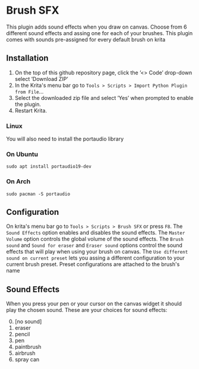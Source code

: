 # Brush SFX
This plugin adds sound effects when you draw on canvas. Choose from 6 different sound effects and 
assing one for each of your brushes. This plugin comes with sounds pre-assigned for every default brush on krita 


## Installation 

1.  On the top of this github repository page, click the &rsquo;<> Code&rsquo; drop-down select &rsquo;Download ZIP&rsquo;
2.  In the Krita's menu bar go to `Tools > Scripts > Import Python Plugin from File`&#x2026;
3.  Select the downloaded zip file and select &rsquo;Yes&rsquo; when prompted to
    enable the plugin.
4.  Restart Krita.

### Linux
You will also need to install the portaudio library

### On Ubuntu
`sudo apt install portaudio19-dev`

### On Arch
`sudo pacman -S portaudio`

## Configuration

On krita's menu bar go to `Tools > Scripts > Brush SFX` or press `F8`.
The `Sound Effects` option enables and disables the sound effects.
The `Master Volume` option controls the global volume of the sound effects. The `Brush sound` 
and `Sound for eraser` and `Eraser sound` options control the sound effects that will play
when using your brush on canvas. The `Use different sound on current preset` lets you assing
a different configuration to your current brush preset.
Preset configurations are attached to the brush's name

## Sound Effects

When you press your pen or your cursor on the canvas widget it should play the chosen sound.
These are your choices for sound effects:

0. [no sound]
1. eraser
2. pencil
3. pen
4. paintbrush
5. airbrush
6. spray can




